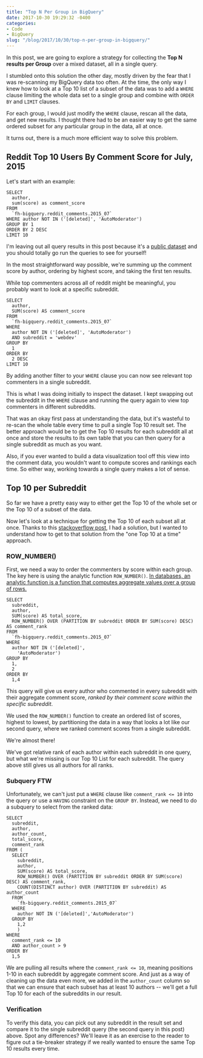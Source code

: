 ```yaml
---
title: "Top N Per Group in BigQuery"
date: 2017-10-30 19:29:32 -0400
categories: 
- Code
- BigQuery
slug: "/blog/2017/10/30/top-n-per-group-in-bigquery/"
---
```

In this post, we are going to explore a strategy for collecting the **Top N results per Group** over a mixed dataset, all in a single query.

I stumbled onto this solution the other day, mostly driven by the fear that I was re-scanning my BigQuery data too often. At the time, the only way I knew how to look at a Top 10 list of a subset of the data was to add a `WHERE` clause limiting the whole data set to a single group and combine with `ORDER BY` and `LIMIT` clauses.

For each group, I would just modify the `WHERE` clause, rescan all the data, and get new results. I thought there had to be an easier way to get the same ordered subset for any particular group in the data, all at once.

It turns out, there is a much more efficient way to solve this problem.

<!--more-->

## Reddit Top 10 Users By Comment Score for July, 2015

Let's start with an example:

```
SELECT
  author,
  sum(score) as comment_score
FROM
  `fh-bigquery.reddit_comments.2015_07`
WHERE author NOT IN ('[deleted]', 'AutoModerator')  
GROUP BY 1
ORDER BY 2 DESC
LIMIT 10
```

I'm leaving out all query results in this post because it's a [public dataset](https://bigquery.cloud.google.com/table/fh-bigquery:reddit_comments.2015_07?tab=preview) and you should totally go run the queries to see for yourself!

In the most straightforward way possible, we're summing up the comment score by author, ordering by highest score, and taking the first ten results.

While top commenters across all of reddit might be meaningful, you probably want to look at a specific subreddit.

```
SELECT
  author,
  SUM(score) AS comment_score
FROM
  `fh-bigquery.reddit_comments.2015_07`
WHERE
  author NOT IN ('[deleted]', 'AutoModerator')
  AND subreddit = 'webdev'
GROUP BY
  1
ORDER BY
  2 DESC
LIMIT 10
```
By adding another filter to your `WHERE` clause you can now see relevant top commenters in a single subreddit.

This is what I was doing initially to inspect the dataset. I kept swapping out the subreddit in the `WHERE` clause and running the query again to view top commenters in different subreddits.

That was an okay first pass at understanding the data, but it's wasteful to re-scan the whole table every time to pull a single Top 10 result set. The better approach would be to get the Top 10 results for each subreddit all at once and store the results to its own table that you can then query for a single subreddit as much as you want. 

Also, if you ever wanted to build a data visualization tool off this view into the comment data, you wouldn't want to compute scores and rankings each time. So either way, working towards a single query makes a lot of sense.

## Top 10 per Subreddit

So far we have a pretty easy way to either get the Top 10 of the whole set or the Top 10 of a subset of the data. 

Now let's look at a technique for getting the Top 10 of each subset all at once. Thanks to this [stackoverflow post](https://stackoverflow.com/questions/44680464/get-top-n-records-for-each-group-of-grouped-results-with-bigquery-standard-sql?answertab=votes#tab-top), I had a solution, but I wanted to understand how to get to that solution from the "one Top 10 at a time" approach.

### ROW_NUMBER()

First, we need a way to order the commenters by score within each group. The key here is using the analytic function `ROW_NUMBER()`. [In databases, an analytic function is a function that computes aggregate values over a group of rows.](https://cloud.google.com/bigquery/docs/reference/standard-sql/functions-and-operators#analytic-functions)

```
SELECT
  subreddit,
  author,
  SUM(score) AS total_score,
  ROW_NUMBER() OVER (PARTITION BY subreddit ORDER BY SUM(score) DESC) AS comment_rank
FROM
  `fh-bigquery.reddit_comments.2015_07`
WHERE
  author NOT IN ('[deleted]',
    'AutoModerator')
GROUP BY
  1,
  2
ORDER BY
  1,4
```

This query will give us every author who commented in every subreddit with their aggregate comment score, _ranked by their comment score within the specific subreddit_.

We used the `ROW_NUMBER()` function to create an ordered list of scores, highest to lowest, by partitioning the data in a way that looks a lot like our second query, where we ranked comment scores from a single subreddit.

We're almost there!

We've got relative rank of each author within each subreddit in one query, but what we're missing is our Top 10 List for each subreddit. The query above still gives us all authors for all ranks.

### Subquery FTW

Unfortunately, we can't just put a `WHERE` clause like `comment_rank <= 10` into the query or use a `HAVING` constraint on the `GROUP BY`. Instead, we need to do a subquery to select from the ranked data:

```
SELECT
  subreddit,
  author,
  author_count,
  total_score,
  comment_rank
FROM (
  SELECT
    subreddit,
    author,
    SUM(score) AS total_score,
    ROW_NUMBER() OVER (PARTITION BY subreddit ORDER BY SUM(score) DESC) AS comment_rank,
    COUNT(DISTINCT author) OVER (PARTITION BY subreddit) AS author_count
  FROM
    `fh-bigquery.reddit_comments.2015_07`
  WHERE
    author NOT IN ('[deleted]','AutoModerator')
  GROUP BY
    1,2
    )
WHERE
  comment_rank <= 10
  AND author_count > 9
ORDER BY
  1,5
```

We are pulling all results where the `comment_rank <= 10`, meaning positions 1-10 in each subreddit by aggregate comment score. And just as a way of cleaning up the data even more, we added in the `author_count` column so that we can ensure that each subset has at least 10 authors -- we'll get a full Top 10 for each of the subreddits in our result.

### Verification

To verify this data, you can pick out any subreddit in the result set and compare it to the single subreddit query (the second query in this post) above. Spot any differences? We'll leave it as an exercise to the reader to figure out a tie-breaker strategy if we really wanted to ensure the same Top 10 results every time.